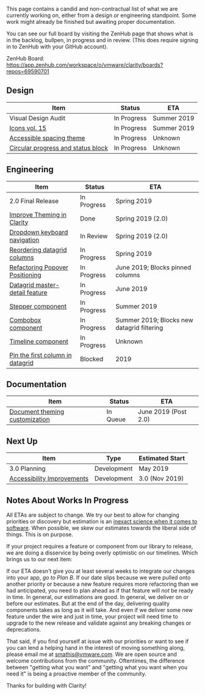 This page contains a candid and non-contractual list of what we are currently working on, either from a design or engineering standpoint. Some work might already be finished but awaiting proper documentation.

You can see our full board by visiting the ZenHub page that shows what is in the backlog, bullpen, in progress and in review. (This does require signing in to ZenHub with your GitHub account).

ZenHub Board: https://app.zenhub.com/workspace/o/vmware/clarity/boards?repos=69590701

## Design
Item|Status|ETA
----|----|----
Visual Design Audit|In Progress|Summer 2019
[Icons vol. 15](https://github.com/vmware/clarity/issues/3309)|In Progress|Summer 2019
[Accessible spacing theme](https://github.com/vmware/clarity/issues/3333)|In Progress|Unknown
[Circular progress and status block](https://github.com/vmware/clarity/issues/2245)|In Progress|Unknown

## Engineering
Item|Status|ETA
----|----|----
2.0 Final Release|In Progress|Spring 2019
[Improve Theming in Clarity](https://github.com/vmware/clarity/issues/2770)|Done|Spring 2019 (2.0)
[Dropdown keyboard navigation](https://github.com/vmware/clarity/issues/2543)|In Review|Spring 2019 (2.0)
[Reordering datagrid columns](https://github.com/vmware/clarity/issues/1771)|In Progress|Spring 2019
[Refactoring Popover Positioning](https://github.com/vmware/clarity/issues/2683)|In Progress|June 2019; Blocks pinned columns
[Datagrid master-detail feature](https://github.com/vmware/clarity/issues/2005)|In Progress|June 2019
[Stepper component](https://github.com/vmware/clarity/issues/2503)|In Progress|Summer 2019
[Combobox component](https://github.com/vmware/clarity/issues/248)|In Progress|Summer 2019; Blocks new datagrid filtering
[Timeline component](https://github.com/vmware/clarity/issues/1633)|In Progress|Unknown
[Pin the first column in datagrid](https://github.com/vmware/clarity/issues/1586)|Blocked|2019

## Documentation
Item|Status|ETA
----|----|----
[Document theming customization](https://github.com/vmware/clarity/issues/1586)|In Queue|June 2019 (Post 2.0)

## Next Up
Item|Type|Estimated Start
----|----|----
3.0 Planning|Development|May 2019
[Accessibility Improvements](https://github.com/vmware/clarity/labels/Accessibility)|Development|3.0 (Nov 2019)

## Notes About Works In Progress

All ETAs are subject to change. We try our best to allow for changing priorities or discovery but estimation is an [inexact science when it comes to software](https://techcrunch.com/2016/04/30/estimate-thrice-develop-once/). When possible, we skew our estimates towards the liberal side of things. This is on purpose.

If your project requires a feature or component from our library to release, we are doing a disservice by being overly optimistic on our timelines. Which brings us to our next item:

If our ETA doesn't give you at least several weeks to integrate our changes into your app, _go to Plan B_. If our date slips because we were pulled onto another priority or because a new feature requires more refactoring than we had anticipated, you need to plan ahead as if that feature will _not_ be ready in time. In general, our estimations are good. In general, we deliver on or before our estimates. But at the end of the day, delivering quality components takes as long as it will take. And even if we deliver some new feature under the wire and just in time, your project will need time to upgrade to the new release and validate against any breaking changes or deprecations.

That said, if you find yourself at issue with our priorities or want to see if you can lend a helping hand in the interest of moving something along, please email me at [smathis@vmware.com](mailto:smathis@vmware.coml). We are open source and welcome contributions from the community. Oftentimes, the difference between "getting what you want" and "getting what you want when you need it" is being a proactive member of the community.

Thanks for building with Clarity!
